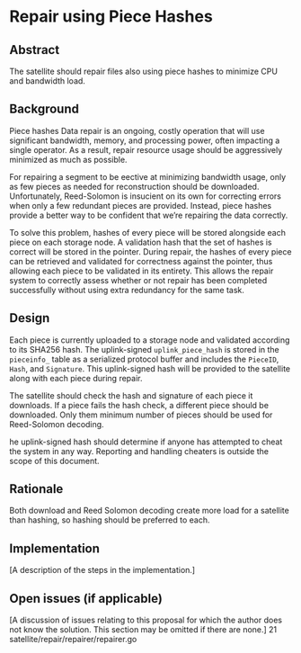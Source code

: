 # Repair using Piece Hashes

## Abstract

The satellite should repair files also using piece hashes to minimize CPU and bandwidth load.

## Background

Piece hashes Data repair is an ongoing, costly operation that will use significant bandwidth, memory, and processing power, often impacting a single operator. As a result, repair resource usage should be aggressively minimized as much as possible.

For repairing a segment to be eective at minimizing bandwidth usage, only as few pieces as needed for reconstruction should be downloaded. Unfortunately, Reed-Solomon is insucient on its own for correcting errors when only a few redundant pieces are provided. Instead, piece hashes provide a better way to be confident that we’re repairing the data correctly.

To solve this problem, hashes of every piece will be stored alongside each piece on each storage node. A validation hash that the set of hashes is correct will be stored in the pointer. During repair, the hashes of every piece can be retrieved and validated for correctness against the pointer, thus allowing each piece to be validated in its entirety. This allows the repair system to correctly assess whether or not repair has been completed successfully without using extra redundancy for the same task.

## Design

Each piece is currently uploaded to a storage node and validated according to its SHA256 hash.  The uplink-signed `uplink_piece_hash` is stored in the `pieceinfo_` table as a serialized protocol buffer and includes the `PieceID`, `Hash`, and `Signature`.  This uplink-signed hash will be provided to the satellite along with each piece during repair.

The satellite should check the hash and signature of each piece it downloads. If a piece fails the hash check, a different piece should be downloaded. Only them minimum number of pieces should be used for Reed-Solomon decoding.

he uplink-signed hash should determine if anyone has attempted to cheat the system in any way.  Reporting and handling cheaters is outside the scope of this document.





## Rationale

Both download and Reed Solomon decoding create more load for a satellite than hashing, so hashing should be preferred to each.  

## Implementation

[A description of the steps in the implementation.]

## Open issues (if applicable)

[A discussion of issues relating to this proposal for which the author does not
know the solution. This section may be omitted if there are none.]
21 satellite/repair/repairer/repairer.go 